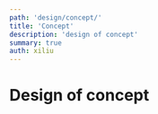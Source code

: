```yaml
---
path: 'design/concept/'
title: 'Concept'
description: 'design of concept'
summary: true
auth: xiliu
---
```


# Design of concept
